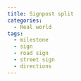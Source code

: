 ```yaml
---
title: Signpost split
categories:
  - Real world
tags:
  - milestone
  - sign
  - road sign
  - street sign
  - directions
---
```

